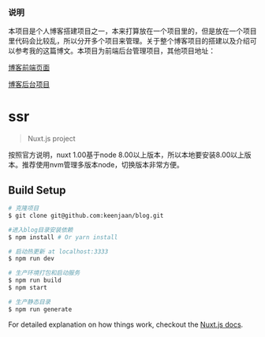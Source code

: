### 说明

本项目是个人博客搭建项目之一，本来打算放在一个项目里的，但是放在一个项目里代码会比较乱，所以分开多个项目来管理。关于整个博客项目的搭建以及介绍可以参考我的这篇博文。本项目为前端后台管理项目，其他项目地址：

[博客前端页面](https://github.com/keenjaan/blog)

[博客后台项目](https://github.com/keenjaan/blog)

# ssr

> Nuxt.js project

按照官方说明，nuxt 1.00基于node 8.00以上版本，所以本地要安装8.00以上版本。推荐使用nvm管理多版本node，切换版本非常方便。


## Build Setup

``` bash
# 克隆项目
$ git clone git@github.com:keenjaan/blog.git

#进入blog目录安装依赖
$ npm install # Or yarn install

# 启动热更新 at localhost:3333
$ npm run dev

# 生产环境打包和启动服务
$ npm run build
$ npm start

# 生产静态目录
$ npm run generate
```

For detailed explanation on how things work, checkout the [Nuxt.js docs](https://github.com/nuxt/nuxt.js).
